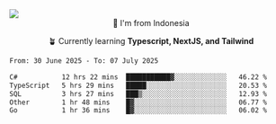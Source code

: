 
<img align = "center" src="https://readme-typing-svg.herokuapp.com?font=Fira+Code&size=25&pause=1000&color=00F713&center=true&vCenter=true&random=false&width=850&height=70&lines=Hi+There+%F0%9F%91%8B%2C+Im+Julian+Caesar;"/>
<br>

<div align = "center">
  📌 I'm from Indonesia
  
  🪴 Currently learning **Typescript, NextJS, and Tailwind**
</div>

<!--START_SECTION:waka-->

```txt
From: 30 June 2025 - To: 07 July 2025

C#           12 hrs 22 mins  ███████████▓░░░░░░░░░░░░░   46.22 %
TypeScript   5 hrs 29 mins   █████░░░░░░░░░░░░░░░░░░░░   20.53 %
SQL          3 hrs 27 mins   ███▒░░░░░░░░░░░░░░░░░░░░░   12.93 %
Other        1 hr 48 mins    █▓░░░░░░░░░░░░░░░░░░░░░░░   06.77 %
Go           1 hr 36 mins    █▓░░░░░░░░░░░░░░░░░░░░░░░   06.02 %
```

<!--END_SECTION:waka-->
